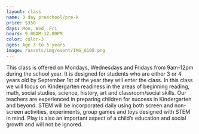 ```yaml
---
layout: class
name: 3 day preschool/pre-k
price: $350
days: Mon, Wed, Fri
hours: 9.00AM-12.00PM
color: color-3
ages: Age 3 to 5 years
image: /assets/img/event/IMG_6108.png
---
```


This class is offered on Mondays, Wednesdays and Fridays from 9am-12pm during the school year. It is designed for students who are either 3 or 4 years old by September 1st of the year they will enter the class. In this class we will focus on Kindergarten readiness in the areas of beginning reading, math, social studies, science, history, art and classroom/social skills. Our teachers are experienced in preparing children for success in Kindergarten and beyond. STEM will be incorporated daily using both screen and non-screen activities, experiments, group games and toys designed with STEM in mind. Play is also an important aspect of a child’s education and social growth and will not be ignored. 
